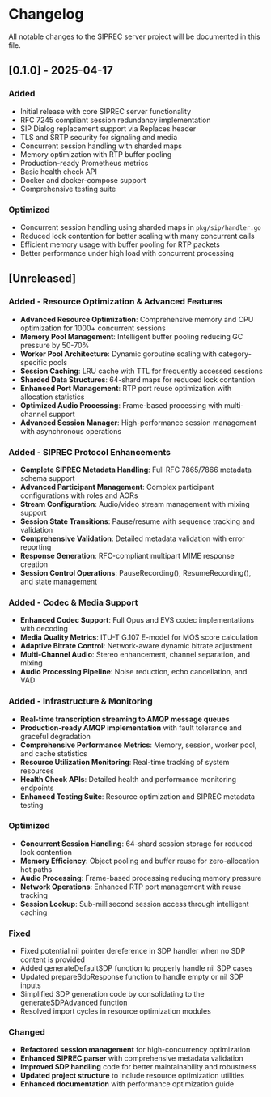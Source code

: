 # Changelog

All notable changes to the SIPREC server project will be documented in this file.

## [0.1.0] - 2025-04-17

### Added
- Initial release with core SIPREC server functionality
- RFC 7245 compliant session redundancy implementation
- SIP Dialog replacement support via Replaces header
- TLS and SRTP security for signaling and media
- Concurrent session handling with sharded maps
- Memory optimization with RTP buffer pooling
- Production-ready Prometheus metrics
- Basic health check API
- Docker and docker-compose support
- Comprehensive testing suite

### Optimized
- Concurrent session handling using sharded maps in `pkg/sip/handler.go`
- Reduced lock contention for better scaling with many concurrent calls
- Efficient memory usage with buffer pooling for RTP packets
- Better performance under high load with concurrent processing

## [Unreleased]

### Added - Resource Optimization & Advanced Features
- **Advanced Resource Optimization**: Comprehensive memory and CPU optimization for 1000+ concurrent sessions
- **Memory Pool Management**: Intelligent buffer pooling reducing GC pressure by 50-70%
- **Worker Pool Architecture**: Dynamic goroutine scaling with category-specific pools
- **Session Caching**: LRU cache with TTL for frequently accessed sessions
- **Sharded Data Structures**: 64-shard maps for reduced lock contention
- **Enhanced Port Management**: RTP port reuse optimization with allocation statistics
- **Optimized Audio Processing**: Frame-based processing with multi-channel support
- **Advanced Session Manager**: High-performance session management with asynchronous operations

### Added - SIPREC Protocol Enhancements
- **Complete SIPREC Metadata Handling**: Full RFC 7865/7866 metadata schema support
- **Advanced Participant Management**: Complex participant configurations with roles and AORs
- **Stream Configuration**: Audio/video stream management with mixing support
- **Session State Transitions**: Pause/resume with sequence tracking and validation
- **Comprehensive Validation**: Detailed metadata validation with error reporting
- **Response Generation**: RFC-compliant multipart MIME response creation
- **Session Control Operations**: PauseRecording(), ResumeRecording(), and state management

### Added - Codec & Media Support
- **Enhanced Codec Support**: Full Opus and EVS codec implementations with decoding
- **Media Quality Metrics**: ITU-T G.107 E-model for MOS score calculation
- **Adaptive Bitrate Control**: Network-aware dynamic bitrate adjustment
- **Multi-Channel Audio**: Stereo enhancement, channel separation, and mixing
- **Audio Processing Pipeline**: Noise reduction, echo cancellation, and VAD

### Added - Infrastructure & Monitoring
- **Real-time transcription streaming to AMQP message queues**
- **Production-ready AMQP implementation** with fault tolerance and graceful degradation
- **Comprehensive Performance Metrics**: Memory, session, worker pool, and cache statistics
- **Resource Utilization Monitoring**: Real-time tracking of system resources
- **Health Check APIs**: Detailed health and performance monitoring endpoints
- **Enhanced Testing Suite**: Resource optimization and SIPREC metadata testing

### Optimized
- **Concurrent Session Handling**: 64-shard session storage for reduced lock contention
- **Memory Efficiency**: Object pooling and buffer reuse for zero-allocation hot paths
- **Audio Processing**: Frame-based processing reducing memory pressure
- **Network Operations**: Enhanced RTP port management with reuse tracking
- **Session Lookup**: Sub-millisecond session access through intelligent caching

### Fixed
- Fixed potential nil pointer dereference in SDP handler when no SDP content is provided
- Added generateDefaultSDP function to properly handle nil SDP cases
- Updated prepareSdpResponse function to handle empty or nil SDP inputs
- Simplified SDP generation code by consolidating to the generateSDPAdvanced function
- Resolved import cycles in resource optimization modules

### Changed
- **Refactored session management** for high-concurrency optimization
- **Enhanced SIPREC parser** with comprehensive metadata validation
- **Improved SDP handling** code for better maintainability and robustness
- **Updated project structure** to include resource optimization utilities
- **Enhanced documentation** with performance optimization guide